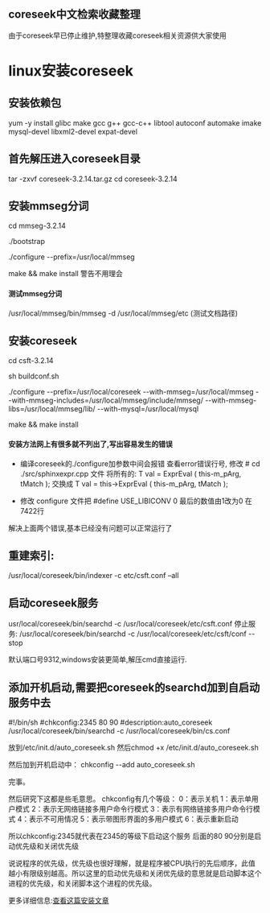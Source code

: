 ## coreseek中文检索收藏整理
由于coreseek早已停止维护,特整理收藏coreseek相关资源供大家使用
# linux安装coreseek
## 安装依赖包
yum -y install glibc make gcc g++ gcc-c++ libtool autoconf automake imake mysql-devel libxml2-devel expat-devel

## 首先解压进入coreseek目录
tar -zxvf coreseek-3.2.14.tar.gz
cd coreseek-3.2.14
## 安装mmseg分词
cd mmseg-3.2.14
 
./bootstrap
 
./configure --prefix=/usr/local/mmseg
 
make && make install
警告不用理会
#### 测试mmseg分词
/usr/local/mmseg/bin/mmseg -d /usr/local/mmseg/etc (测试文档路径)

## 安装coreseek
cd csft-3.2.14


sh buildconf.sh 



./configure --prefix=/usr/local/coreseek --with-mmseg=/usr/local/mmseg --with-mmseg-includes=/usr/local/mmseg/include/mmseg/ --with-mmseg-libs=/usr/local/mmseg/lib/ --with-mysql=/usr/local/mysql


make && make install

#### 安装方法网上有很多就不列出了,写出容易发生的错误

- 编译coreseek的./configure加参数中间会报错
查看error错误行号,
修改 # cd ./src/sphinxexpr.cpp 文件
将所有的:
T val = ExprEval ( this-m_pArg, tMatch );
交换成
T val = this->ExprEval ( this-m_pArg, tMatch );

- 修改 configure 文件把 #define USE_LIBICONV 0 最后的数值由1改为0 在 7422行

解决上面两个错误,基本已经没有问题可以正常运行了

## 重建索引:
/usr/local/coreseek/bin/indexer -c etc/csft.conf –all
## 启动coreseek服务
usr/local/coreseek/bin/searchd -c /usr/local/coreseek/etc/csft.conf
停止服务:
/usr/local/coreseek/bin/searchd -c /usr/local/coreseek/etc/csft/conf --stop

默认端口号9312,windows安装更简单,解压cmd直接运行.


## 添加开机启动,需要把coreseek的searchd加到自启动服务中去


#!/bin/sh
#chkconfig:2345 80 90
#description:auto_coreseek
/usr/local/coreseek/bin/searchd -c /usr/local/coreseek/bin/cs.conf

放到/etc/init.d/auto_coreseek.sh
然后chmod +x /etc/init.d/auto_coreseek.sh
 
然后加到开机启动中：
chkconfig --add auto_coreseek.sh
 
完事。
 
然后研究下这都是些毛意思。
chkconfig有几个等级：
0：表示关机
1：表示单用户模式
2：表示无网络链接多用户命令行模式
3：表示有网络链接多用户命令行模式
4：表示不可用情况
5：表示带图形界面的多用户模式
6：表示重新启动
 
所以chkconfig:2345就代表在2345的等级下启动这个服务
后面的80 90分别是启动优先级和关闭优先级
 
说说程序的优先级，优先级也很好理解，就是程序被CPU执行的先后顺序，此值越小有限级别越高。所以这里的启动优先级和关闭优先级的意思就是启动脚本这个进程的优先级，和关闭脚本这个进程的优先级。


更多详细信息:[查看这篇安装文章](https://blog.csdn.net/qq_35118483/article/details/78410987)
